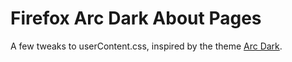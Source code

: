 # Firefox Arc Dark About Pages

A few tweaks to userContent.css, inspired by the theme [Arc Dark](https://github.com/horst3180/Arc-theme).
